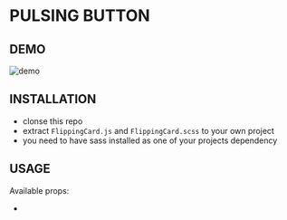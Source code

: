 # PULSING BUTTON

## DEMO 

![demo]()

## INSTALLATION 

- clonse this repo
- extract ```FlippingCard.js``` and ```FlippingCard.scss``` to your own project
- you need to have sass installed as one of your projects dependency

## USAGE

Available props: 

- 